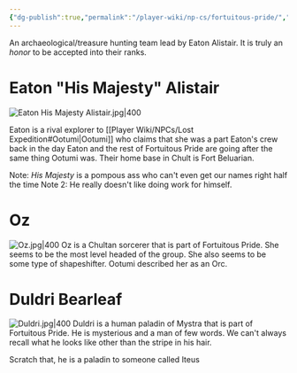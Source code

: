 ```yaml
---
{"dg-publish":true,"permalink":"/player-wiki/np-cs/fortuitous-pride/","noteIcon":""}
---
```


An archaeological/treasure hunting team lead by Eaton Alistair. It is truly an *honor* to be accepted into their ranks.

# Eaton "His Majesty" Alistair

![Eaton His Majesty Alistair.jpg|400](/img/user/z_Assets/Portraits/Eaton%20His%20Majesty%20Alistair.jpg)

Eaton is a rival explorer to [[Player Wiki/NPCs/Lost Expedition#Ootumi\|Ootumi]] who claims that she was a part Eaton's crew back in the day
Eaton and the rest of Fortuitous Pride are going after the same thing Ootumi was.
Their home base in Chult is Fort Beluarian.

Note: *His Majesty* is a pompous ass who can't even get our names right half the time
Note 2: He really doesn't like doing work for himself. 

# Oz

![Oz.jpg|400](/img/user/z_Assets/Portraits/Oz.jpg)
Oz is a Chultan sorcerer that is part of Fortuitous Pride. She seems to be the most level headed of the group. She also seems to be some type of shapeshifter. Ootumi described her as an Orc.

# Duldri Bearleaf

![Duldri.jpg|400](/img/user/z_Assets/Portraits/Duldri.jpg)
Duldri is a human paladin of Mystra that is part of Fortuitous Pride. He is mysterious and a man of few words. We can't always recall what he looks like other than the stripe in his hair.

Scratch that, he is a paladin to someone called Iteus